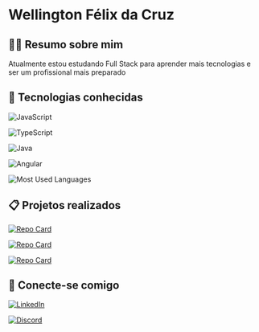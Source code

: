 # Wellington Félix da Cruz

## 👩‍💻 Resumo sobre mim

Atualmente estou estudando Full Stack para aprender mais tecnologias e ser um profissional mais preparado

## 🚀 Tecnologias conhecidas

![JavaScript](https://img.shields.io/badge/JavaScript-000?style=for-the-badge&logo=javascript)

![TypeScript](https://img.shields.io/badge/TypeScript-000?style=for-the-badge&logo=typescript)

![Java](https://img.shields.io/badge/Java-000?style=for-the-badge&logo=java)

![Angular](https://img.shields.io/badge/Angular-000?style=for-the-badge&logo=angular&logoColor=C3002F)

![Most Used Languages](https://github-readme-stats-git-masterrstaa-rickstaa.vercel.app/api/top-langs/?username=wellingt26&bg_color=000&border_color=30A3DC&title_color=E94D5F&text_color=FFF)

## 📋 Projetos realizados

[![Repo Card](https://github-readme-stats.vercel.app/api/pin/?username=wellingt26&repo=angular-blog&bg_color=000&border_color=30A3DC&show_icons=true&icon_color=30A3DC&title_color=E94D5F&text_color=FFF)](https://github.com/Wellingt26/angular-blog)

[![Repo Card](https://github-readme-stats.vercel.app/api/pin/?username=wellingt26&repo=js-developer-pokedex&bg_color=000&border_color=30A3DC&show_icons=true&icon_color=30A3DC&title_color=E94D5F&text_color=FFF)](https://github.com/Wellingt26/js-developer-pokedex)

[![Repo Card](https://github-readme-stats.vercel.app/api/pin/?username=wellingt26&repo=projeto-buzzfeed&bg_color=000&border_color=30A3DC&show_icons=true&icon_color=30A3DC&title_color=E94D5F&text_color=FFF)](https://github.com/Wellingt26/projeto-buzzfeed)

## 👥 Conecte-se comigo

[![LinkedIn](https://img.shields.io/badge/LinkedIn-000?style=for-the-badge&logo=linkedin&logoColor=0E76A8)](https://www.linkedin.com/in/wellingt-felix/)

[![Discord](https://img.shields.io/badge/Discord-000?style=for-the-badge&logo=discord)](https://www.discord.com/in/SEUUSERNAME/)
